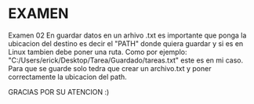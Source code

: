 # EXAMEN
Examen 02
En guardar datos en un arhivo .txt es importante que ponga la ubicacion del destino es decir el "PATH" donde quiera guardar y si es en Linux tambien debe poner una ruta.
Como por ejemplo: "C:/Users/erick/Desktop/Tarea/Guardado/tareas.txt"   este es en mi caso. Para que se guarde solo tedra que crear un archivo.txt  y poner correctamente la ubicacion del path.

GRACIAS POR SU ATENCION :)
